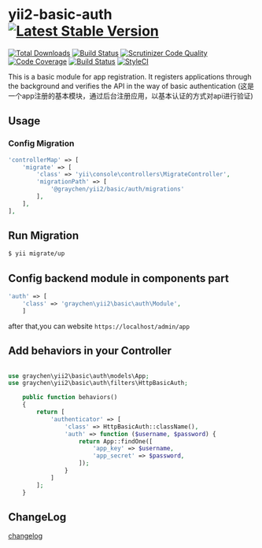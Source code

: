 # yii2-basic-auth [![Latest Stable Version](https://poser.pugx.org/graychen/yii2-basic-auth/version)](https://packagist.org/packages/graychen/yii2-basic-auth)
[![Total Downloads](https://poser.pugx.org/graychen/yii2-basic-auth/downloads)](https://packagist.org/packages/graychen/yii2-basic-auth)
[![Build Status](https://travis-ci.org/Graychen/yii2-basic-auth.svg?branch=master)](https://travis-ci.org/Graychen/yii2-basic-auth)
[![Scrutinizer Code Quality](https://scrutinizer-ci.com/g/Graychen/yii2-basic-auth/badges/quality-score.png?b=master)](https://scrutinizer-ci.com/g/Graychen/yii2-basic-auth/?branch=master)
[![Code Coverage](https://scrutinizer-ci.com/g/Graychen/yii2-basic-auth/badges/coverage.png?b=master)](https://scrutinizer-ci.com/g/Graychen/yii2-basic-auth/?branch=master)
[![Build Status](https://scrutinizer-ci.com/g/Graychen/yii2-basic-auth/badges/build.png?b=master)](https://scrutinizer-ci.com/g/Graychen/yii2-basic-auth/build-status/master)
[![StyleCI](https://styleci.io/repos/109097207/shield?branch=master)](https://styleci.io/repos/109097207)

This is a basic module for app registration. It registers applications through the background and verifies the API in the way of basic authentication
(这是一个app注册的基本模块，通过后台注册应用，以基本认证的方式对api进行验证)

## Usage

### Config Migration

```php
'controllerMap' => [
    'migrate' => [
        'class' => 'yii\console\controllers\MigrateController',
        'migrationPath' => [
            '@graychen/yii2/basic/auth/migrations'
        ],
    ],
],
```

## Run Migration

```bash
$ yii migrate/up
```

## Config backend module in components part

``` php
'auth' => [
    'class' => 'graychen\yii2\basic\auth\Module',
    ]
```

after that,you can website `https://localhost/admin/app`

## Add behaviors in your Controller

```php

use graychen\yii2\basic\auth\models\App;
use graychen\yii2\basic\auth\filters\HttpBasicAuth;

    public function behaviors()
    {
        return [
            'authenticator' => [
                'class' => HttpBasicAuth::className(),
                'auth' => function ($username, $password) {
                    return App::findOne([
                        'app_key' => $username,
                        'app_secret' => $password,
                    ]);
                }
            ]
        ];
    }
```

## ChangeLog

[changelog](https://github.com/Graychen/yii2-basic-auth/blob/master/CHANGELOG.md)
